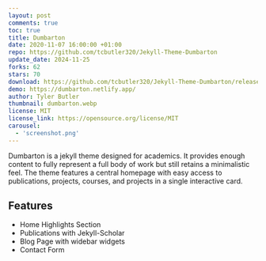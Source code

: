 ```yaml
---
layout: post
comments: true
toc: true
title: Dumbarton
date: 2020-11-07 16:00:00 +01:00
repo: https://github.com/tcbutler320/Jekyll-Theme-Dumbarton
update_date: 2024-11-25
forks: 62
stars: 70
download: https://github.com/tcbutler320/Jekyll-Theme-Dumbarton/releases/latest
demo: https://dumbarton.netlify.app/
author: Tyler Butler
thumbnail: dumbarton.webp
license: MIT
license_link: https://opensource.org/license/MIT
carousel:
  - 'screenshot.png'
---
```


Dumbarton is a jekyll theme designed for academics. It provides enough content to fully represent a full body of work but still retains a minimalistic feel. The  theme features a central homepage with easy access to publications, projects, courses, and projects in a single interactive card.

## Features

* Home Highlights Section
* Publications with Jekyll-Scholar
* Blog Page with widebar widgets
* Contact Form
